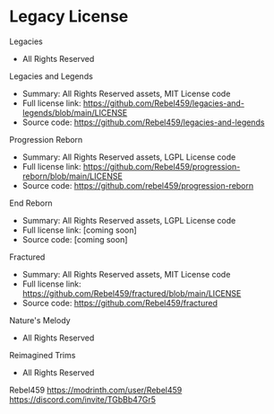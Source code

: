 # Legacy License

Legacies

- All Rights Reserved

Legacies and Legends

- Summary: All Rights Reserved assets, MIT License code
- Full license link: https://github.com/Rebel459/legacies-and-legends/blob/main/LICENSE
- Source code: https://github.com/Rebel459/legacies-and-legends

Progression Reborn

- Summary: All Rights Reserved assets, LGPL License code
- Full license link: https://github.com/Rebel459/progression-reborn/blob/main/LICENSE
- Source code: https://github.com/rebel459/progression-reborn

End Reborn

- Summary: All Rights Reserved assets, LGPL License code
- Full license link: [coming soon]
- Source code: [coming soon]

Fractured

- Summary: All Rights Reserved assets, MIT License code
- Full license link: https://github.com/Rebel459/fractured/blob/main/LICENSE
- Source code: https://github.com/Rebel459/fractured

Nature's Melody

- All Rights Reserved

Reimagined Trims

- All Rights Reserved

Rebel459
https://modrinth.com/user/Rebel459
https://discord.com/invite/TGbBb47Gr5
